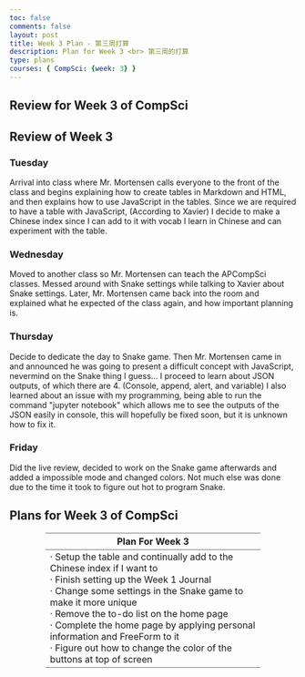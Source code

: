 ```yaml
---
toc: false
comments: false
layout: post
title: Week 3 Plan - 第三周打算
description: Plan for Week 3 <br> 第三周的打算
type: plans
courses: { CompSci: {week: 3} }
---
```

<style>
    table {
        border-collapse: collapse;
    }
    th, td {
        border: 1px solid #6e6e6e;
    }
    tr, td, th {
        border-left: none;
        border-right: none;
    }
table.center {
  margin-left: auto; 
  margin-right: auto;
}
</style>
## Review for Week 3 of CompSci

## Review of Week 3


### Tuesday
Arrival into class where Mr. Mortensen calls everyone to the front of the class and begins explaining how to create tables in Markdown and HTML, and then explains how to use JavaScript in the tables. Since we are required to have a table with JavaScript, (According to Xavier) I decide to make a Chinese index since I can add to it with vocab I learn in Chinese and can experiment with the table.

### Wednesday
Moved to another class so Mr. Mortensen can teach the APCompSci classes. Messed around with Snake settings while talking to Xavier about Snake settings. Later, Mr. Mortensen came back into the room and explained what he expected of the class again, and how important planning is.

### Thursday
Decide to dedicate the day to Snake game. Then Mr. Mortensen came in and announced he was going to present a difficult concept with JavaScript, nevermind on the Snake thing I guess...
I proceed to learn about JSON outputs, of which there are 4. (Console, append, alert, and variable) I also learned about an issue with my programming, being able to run the command "jupyter notebook" which allows me to see the outputs of the JSON easily in console, this will hopefully be fixed soon, but it is unknown how to fix it.

### Friday
Did the live review, decided to work on the Snake game afterwards and added a impossible mode and changed colors. Not much else was done due to the time it took to figure out hot to program Snake.

## Plans for Week 3 of CompSci
<table class="center" style="width:75%">
    <tr>
        <th style="text-align:center">Plan For Week 3</th>
    </tr>
    <tr style="height:200px">
        <td><span>&#183;</span> Setup the table and continually add to the Chinese index if I want to
        <br><span>&#183;</span> Finish setting up the Week 1 Journal
        <br><span>&#183;</span> Change some settings in the Snake game to make it more unique
        <br><span>&#183;</span> Remove the to-do list on the home page
        <br><span>&#183;</span> Complete the home page by applying personal information and FreeForm to it
        <br><span>&#183;</span> Figure out how to change the color of the buttons at top of screen
        </td>
    </tr>
</table> 